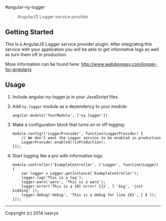 #angular-ny-logger

> AngularJS Logger service provider

## Getting Started

This is a AngularJS Logger service provider plugin. After integrating this service with your application you will be able to get informative logs as well as turn them off in production. 

More information can be found here: <a href="http://www.webdeveasy.com/logger-for-angularjs" target="_blank">http://www.webdeveasy.com/logger-for-angularjs</a>

## Usage

1. Include angular-ny-logger.js in your JavaScript files.
2. Add `ny.logger` module as a dependency to your module:

    ```
    angular.module('YourModule', ['ny.logger'])
    ```

3. Make a configuration block that turns on or off logging:

    ```
    module.config(['LoggerProvider', function(LoggerProvider) {
        // We don't want the Logger service to be enabled in production
        LoggerProvider.enabled(!isProduction);
    }]);
    ```

4. Start logging like a pro with informative logs:

    ```
    module.controller('ExampleController', ['Logger', function(Logger) {
        var logger = Logger.getInstance('ExampleController');
        logger.log('This is a log');
        logger.warn('warn', 'This is a warn');
        logger.error('This is a {0} error! {1}', [ 'big', 'just kidding' ]);
        logger.debug('debug', 'This is a debug for line {0}', [ 8 ]);
    }]);
	```
	
* * *

Copyright (c) 2014 naorye